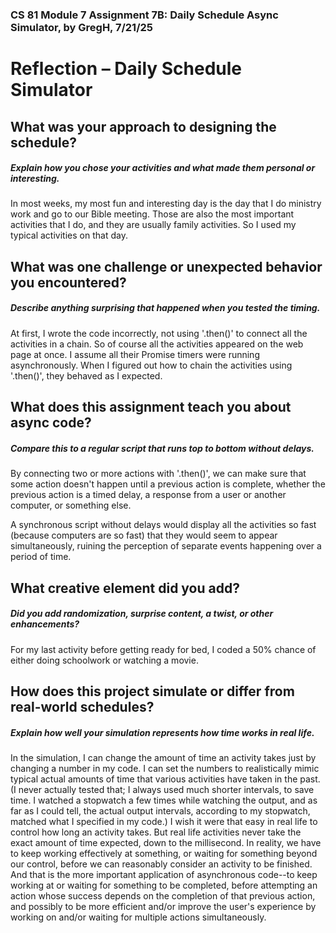 ### CS 81 Module 7 Assignment 7B: Daily Schedule Async Simulator, by GregH, 7/21/25

# Reflection – Daily Schedule Simulator

## What was your approach to designing the schedule?
##### Explain how you chose your activities and what made them personal or interesting.
In most weeks, my most fun and interesting day is the day that I do ministry work and go to our Bible meeting. Those are also the most important activities that I do, and they are usually family activities. So I used my typical activities on that day.

## What was one challenge or unexpected behavior you encountered?
##### Describe anything surprising that happened when you tested the timing.
At first, I wrote the code incorrectly, not using '.then()' to connect all the activities in a chain. So of course all the activities appeared on the web page at once. I assume all their Promise timers were running asynchronously. When I figured out how to chain the activities using '.then()', they behaved as I expected.

## What does this assignment teach you about async code?
##### Compare this to a regular script that runs top to bottom without delays.
By connecting two or more actions with '.then()', we can make sure that some action doesn't happen until a previous action is complete, whether the previous action is a timed delay, a response from a user or another computer, or something else.

A synchronous script without delays would display all the activities so fast (because computers are so fast) that they would seem to appear simultaneously, ruining the perception of separate events happening over a period of time.

## What creative element did you add?
##### Did you add randomization, surprise content, a twist, or other enhancements?
For my last activity before getting ready for bed, I coded a 50% chance of either doing schoolwork or watching a movie.

## How does this project simulate or differ from real-world schedules?
##### Explain how well your simulation represents how time works in real life.
In the simulation, I can change the amount of time an activity takes just by changing a number in my code. I can set the numbers to realistically mimic typical actual amounts of time that various activities have taken in the past. (I never actually tested that; I always used much shorter intervals, to save time. I watched a stopwatch a few times while watching the output, and as far as I could tell, the actual output intervals, according to my stopwatch, matched what I specified in my code.) I wish it were that easy in real life to control how long an activity takes. But real life activities never take the exact amount of time expected, down to the millisecond. In reality, we have to keep working effectively at something, or waiting for something beyond our control, before we can reasonably consider an activity to be finished. And that is the more important application of asynchronous code--to keep working at or waiting for something to be completed, before attempting an action whose success depends on the completion of that previous action, and possibly to be more efficient and/or improve the user's experience by working on and/or waiting for multiple actions simultaneously.